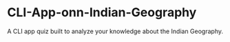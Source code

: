 # CLI-App-onn-Indian-Geography
A CLI app quiz built to analyze your knowledge about the Indian Geography.
